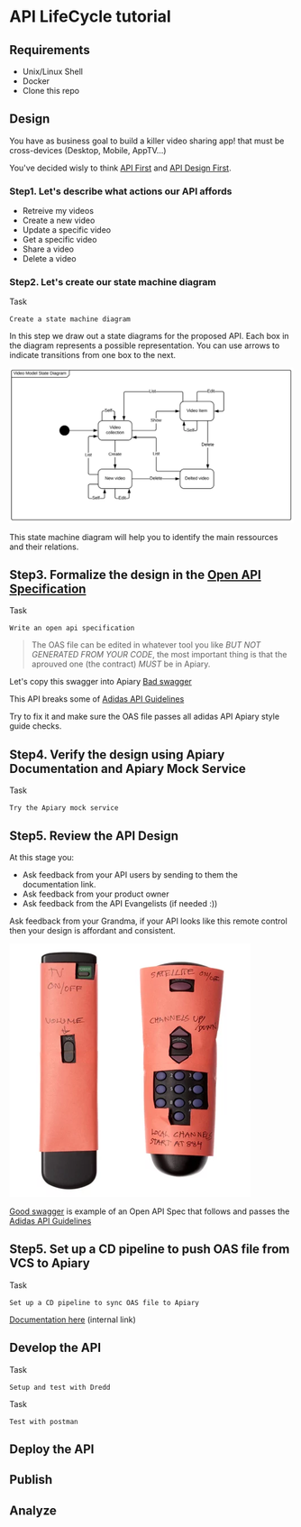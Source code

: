 # API LifeCycle tutorial

## Requirements

- Unix/Linux Shell
- Docker
- Clone this repo

## Design

You have as business goal to build a killer video sharing app! that must be cross-devices (Desktop, Mobile, AppTV...)

You've decided wisly to think [API First](https://adidas-group.gitbooks.io/api-guidelines/content/core-principles/api-first.html) and [API Design First](https://adidas-group.gitbooks.io/api-guidelines/content/core-principles/design-maturity.html).

### Step1. Let's describe what actions our API affords

- Retreive my videos
- Create a new video
- Update a specific video
- Get a specific video
- Share a video
- Delete a video

### Step2. Let's create our state machine diagram

Task
```
Create a state machine diagram
```

In this step we draw out a state diagrams for the proposed API. Each box in the diagram represents a possible representation. You can use arrows to indicate transitions from one box to the next.

![Video Model state diagram](https://raw.githubusercontent.com/Amzani/api-lifecycle-tutorial/master/img/State_Diagram.png)

This state machine diagram will help you to identify the main ressources and their relations.

## Step3. Formalize the design in the [Open API Specification](http://swagger.io/specification/)

Task 
```
Write an open api specification
```

> The OAS file can be edited in whatever tool you like *BUT NOT GENERATED FROM YOUR CODE*, the most important thing is that the aprouved one (the contract) *MUST* be in Apiary.

Let's copy this swagger into Apiary
[Bad swagger](./swagger-bad.yml)

This API breaks some of [Adidas API Guidelines](https://www.gitbook.com/book/adidas-group/api-guidelines/details)

Try to fix it and make sure the OAS file passes all adidas API Apiary style guide checks.


## Step4. Verify the design using Apiary Documentation and Apiary Mock Service

Task
```
Try the Apiary mock service
```

## Step5. Review the API Design

At this stage you:

- Ask feedback from your API users by sending to them the documentation link.
- Ask feedback from your product owner
- Ask feedback from the API Evangelists (if needed :))

Ask feedback from your Grandma, if your API looks like this remote control then your design is affordant and consistent.

![Grandma Remote control](https://raw.githubusercontent.com/Amzani/api-lifecycle-tutorial/master/img/remote.webp)


[Good swagger](./swagger.yml) is example of an Open API Spec that follows and passes the [Adidas API Guidelines](https://www.gitbook.com/book/adidas-group/api-guidelines/details)


## Step5. Set up a CD pipeline to push OAS file from VCS to Apiary 

Task
```
Set up a CD pipeline to sync OAS file to Apiary
```

[Documentation here](https://tools.adidas-group.com/confluence/display/EA/%5BAPI+Design%5D+Set+up+the+CD+pipeline) (internal link)

## Develop the API

Task
```
Setup and test with Dredd
```

Task
```
Test with postman
```

## Deploy the API

## Publish

## Analyze




